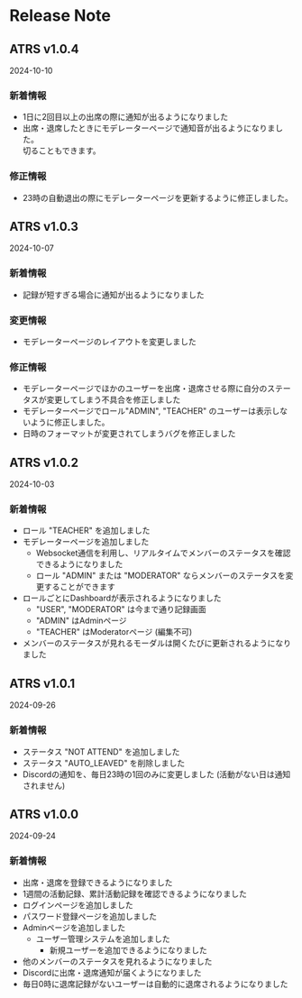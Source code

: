 # Release Note

## ATRS v1.0.4
2024-10-10

### 新着情報
- 1日に2回目以上の出席の際に通知が出るようになりました
- 出席・退席したときにモデレーターページで通知音が出るようになりました。<br>切ることもできます。

### 修正情報
- 23時の自動退出の際にモデレーターページを更新するように修正しました。


## ATRS v1.0.3
2024-10-07

### 新着情報
- 記録が短すぎる場合に通知が出るようになりました

### 変更情報
- モデレーターページのレイアウトを変更しました

### 修正情報
- モデレーターページでほかのユーザーを出席・退席させる際に自分のステータスが変更してしまう不具合を修正しました
- モデレーターページでロール"ADMIN", "TEACHER" のユーザーは表示しないように修正しました。
- 日時のフォーマットが変更されてしまうバグを修正しました


## ATRS v1.0.2
2024-10-03

### 新着情報
- ロール "TEACHER" を追加しました
- モデレーターページを追加しました
  - Websocket通信を利用し、リアルタイムでメンバーのステータスを確認できるようになりました
  - ロール "ADMIN" または "MODERATOR" ならメンバーのステータスを変更することができます
- ロールごとにDashboardが表示されるようになりました
  - "USER", "MODERATOR" は今まで通り記録画面
  - "ADMIN" はAdminページ
  - "TEACHER" はModeratorページ (編集不可)
- メンバーのステータスが見れるモーダルは開くたびに更新されるようになりました


## ATRS v1.0.1
2024-09-26

### 新着情報
- ステータス "NOT ATTEND" を追加しました
- ステータス "AUTO_LEAVED" を削除しました
- Discordの通知を、毎日23時の1回のみに変更しました (活動がない日は通知されません)


## ATRS v1.0.0
2024-09-24

### 新着情報
- 出席・退席を登録できるようになりました
- 1週間の活動記録、累計活動記録を確認できるようになりました
- ログインページを追加しました
- パスワード登録ページを追加しました
- Adminページを追加しました
    - ユーザー管理システムを追加しました
        - 新規ユーザーを追加できるようになりました
- 他のメンバーのステータスを見れるようになりました
- Discordに出席・退席通知が届くようになりました
- 毎日0時に退席記録がないユーザーは自動的に退席されるようになりました